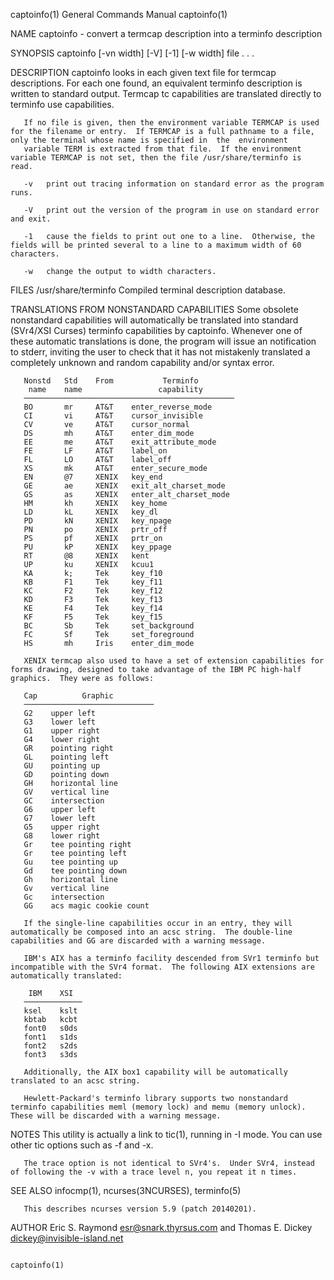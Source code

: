 captoinfo(1)                                                                               General Commands Manual                                                                               captoinfo(1)



NAME
       captoinfo - convert a termcap description into a terminfo description

SYNOPSIS
       captoinfo [-vn width]  [-V] [-1] [-w width] file . . .

DESCRIPTION
       captoinfo  looks  in  each  given  text  file for termcap descriptions.  For each one found, an equivalent terminfo description is written to standard output.  Termcap tc capabilities are translated
       directly to terminfo use capabilities.

       If no file is given, then the environment variable TERMCAP is used for the filename or entry.  If TERMCAP is a full pathname to a file, only the terminal whose name is specified in  the  environment
       variable TERM is extracted from that file.  If the environment variable TERMCAP is not set, then the file /usr/share/terminfo is read.

       -v   print out tracing information on standard error as the program runs.

       -V   print out the version of the program in use on standard error and exit.

       -1   cause the fields to print out one to a line.  Otherwise, the fields will be printed several to a line to a maximum width of 60 characters.

       -w   change the output to width characters.

FILES
       /usr/share/terminfo Compiled terminal description database.

TRANSLATIONS FROM NONSTANDARD CAPABILITIES
       Some obsolete nonstandard capabilities will automatically be translated into standard (SVr4/XSI Curses) terminfo capabilities by captoinfo.  Whenever one of these automatic translations is done, the
       program will issue an notification to stderr, inviting the user to check that it has not mistakenly translated a completely unknown and random capability and/or syntax error.

       Nonstd   Std    From           Terminfo
        name    name                 capability
       ───────────────────────────────────────────────
       BO       mr     AT&T    enter_reverse_mode
       CI       vi     AT&T    cursor_invisible
       CV       ve     AT&T    cursor_normal
       DS       mh     AT&T    enter_dim_mode
       EE       me     AT&T    exit_attribute_mode
       FE       LF     AT&T    label_on
       FL       LO     AT&T    label_off
       XS       mk     AT&T    enter_secure_mode
       EN       @7     XENIX   key_end
       GE       ae     XENIX   exit_alt_charset_mode
       GS       as     XENIX   enter_alt_charset_mode
       HM       kh     XENIX   key_home
       LD       kL     XENIX   key_dl
       PD       kN     XENIX   key_npage
       PN       po     XENIX   prtr_off
       PS       pf     XENIX   prtr_on
       PU       kP     XENIX   key_ppage
       RT       @8     XENIX   kent
       UP       ku     XENIX   kcuu1
       KA       k;     Tek     key_f10
       KB       F1     Tek     key_f11
       KC       F2     Tek     key_f12
       KD       F3     Tek     key_f13
       KE       F4     Tek     key_f14
       KF       F5     Tek     key_f15
       BC       Sb     Tek     set_background
       FC       Sf     Tek     set_foreground
       HS       mh     Iris    enter_dim_mode

       XENIX termcap also used to have a set of extension capabilities for forms drawing, designed to take advantage of the IBM PC high-half graphics.  They were as follows:

       Cap          Graphic
       ─────────────────────────────
       G2    upper left
       G3    lower left
       G1    upper right
       G4    lower right
       GR    pointing right
       GL    pointing left
       GU    pointing up
       GD    pointing down
       GH    horizontal line
       GV    vertical line
       GC    intersection
       G6    upper left
       G7    lower left
       G5    upper right
       G8    lower right
       Gr    tee pointing right
       Gr    tee pointing left
       Gu    tee pointing up
       Gd    tee pointing down
       Gh    horizontal line
       Gv    vertical line
       Gc    intersection
       GG    acs magic cookie count

       If the single-line capabilities occur in an entry, they will automatically be composed into an acsc string.  The double-line capabilities and GG are discarded with a warning message.

       IBM's AIX has a terminfo facility descended from SVr1 terminfo but incompatible with the SVr4 format.  The following AIX extensions are automatically translated:

        IBM    XSI
       ─────────────
       ksel    kslt
       kbtab   kcbt
       font0   s0ds
       font1   s1ds
       font2   s2ds
       font3   s3ds

       Additionally, the AIX box1 capability will be automatically translated to an acsc string.

       Hewlett-Packard's terminfo library supports two nonstandard terminfo capabilities meml (memory lock) and memu (memory unlock).  These will be discarded with a warning message.

NOTES
       This utility is actually a link to tic(1), running in -I mode.  You can use other tic options such as -f and  -x.

       The trace option is not identical to SVr4's.  Under SVr4, instead of following the -v with a trace level n, you repeat it n times.

SEE ALSO
       infocmp(1), ncurses(3NCURSES), terminfo(5)

       This describes ncurses version 5.9 (patch 20140201).

AUTHOR
       Eric S. Raymond <esr@snark.thyrsus.com> and
       Thomas E. Dickey <dickey@invisible-island.net>



                                                                                                                                                                                                 captoinfo(1)
